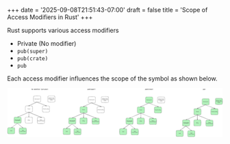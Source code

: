 +++
date = '2025-09-08T21:51:43-07:00'
draft = false
title = 'Scope of Access Modifiers in Rust'
+++

Rust supports various access modifiers

* Private (No modifier)
* `pub(super)`
* `pub(crate)`
* `pub`

Each access modifier influences the scope of the symbol as shown below.

![](rust-access-modifiers-and-their-scope.png)
